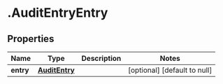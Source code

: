 # .AuditEntryEntry

## Properties
Name | Type | Description | Notes
------------ | ------------- | ------------- | -------------
**entry** | [**AuditEntry**](AuditEntry.md) |  | [optional] [default to null]


